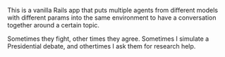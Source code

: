 This is a vanilla Rails app that puts multiple agents from different models with different params into the same environment to have a conversation together around a certain topic.

Sometimes they fight, other times they agree. Sometimes I simulate a Presidential debate, and othertimes I ask them for research help. 
